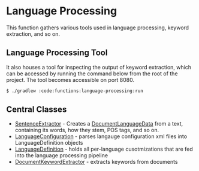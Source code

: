 # Language Processing

This function gathers various tools used in language processing,
keyword extraction, and so on.

## Language Processing Tool

It also houses a tool for inspecting the output of keyword extraction,
which can be accessed by running the command below from the root of the project.
The tool becomes accessible on port 8080.

```bash
$ ./gradlew :code:functions:language-processing:run
```

## Central Classes

* [SentenceExtractor](java/nu/marginalia/language/sentence/SentenceExtractor.java) - 
Creates a [DocumentLanguageData](java/nu/marginalia/language/model/DocumentLanguageData.java) from a text, containing
its words, how they stem, POS tags, and so on. 
* [LanguageConfiguration](java/nu/marginalia/language/config/LanguageConfiguration.java) - parses langauge configuration xml files into LanguageDefinition objects
* [LanguageDefinition](java/nu/marginalia/language/model/LanguageDefinition.java) - holds all per-language cusotmizations that are fed into the language processing pipeline
* [DocumentKeywordExtractor](java/nu/marginalia/keyword/DocumentKeywordExtractor.java) - extracts keywords from documents
